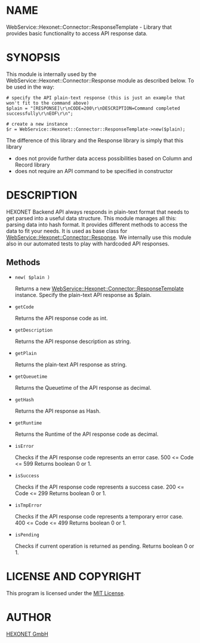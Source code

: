 # NAME

WebService::Hexonet::Connector::ResponseTemplate - Library that provides basic functionality
to access API response data.

# SYNOPSIS

This module is internally used by the WebService::Hexonet::Connector::Response module as described below.
To be used in the way:

    # specify the API plain-text response (this is just an example that won't fit to the command above)
    $plain = "[RESPONSE]\r\nCODE=200\r\nDESCRIPTION=Command completed successfully\r\nEOF\r\n";

    # create a new instance
    $r = WebService::Hexonet::Connector::ResponseTemplate->new($plain);

The difference of this library and the Response library is simply that this library

- does not provide further data access possibilities based on Column and Record library
- does not require an API command to be specified in constructor

# DESCRIPTION

HEXONET Backend API always responds in plain-text format that needs to get parsed into a useful
data structure. This module manages all this: parsing data into hash format.
It provides different methods to access the data to fit your needs.
It is used as base class for [WebService::Hexonet::Connector::Response](https://metacpan.org/pod/WebService%3A%3AHexonet%3A%3AConnector%3A%3AResponse).
We internally use this module also in our automated tests to play with hardcoded API responses.

## Methods

- `new( $plain )`

  Returns a new [WebService::Hexonet::Connector::ResponseTemplate](https://metacpan.org/pod/WebService%3A%3AHexonet%3A%3AConnector%3A%3AResponseTemplate) instance.
  Specify the plain-text API response as $plain.

- `getCode`

  Returns the API response code as int.

- `getDescription`

  Returns the API response description as string.

- `getPlain`

  Returns the plain-text API response as string.

- `getQueuetime`

  Returns the Queuetime of the API response as decimal.

- `getHash`

  Returns the API response as Hash.

- `getRuntime`

  Returns the Runtime of the API response code as decimal.

- `isError`

  Checks if the API response code represents an error case.
  500 <= Code <= 599
  Returns boolean 0 or 1.

- `isSuccess`

  Checks if the API response code represents a success case.
  200 <= Code <= 299
  Returns boolean 0 or 1.

- `isTmpError`

  Checks if the API response code represents a temporary error case.
  400 <= Code <= 499
  Returns boolean 0 or 1.

- `isPending`

  Checks if current operation is returned as pending.
  Returns boolean 0 or 1.

# LICENSE AND COPYRIGHT

This program is licensed under the [MIT License](https://raw.githubusercontent.com/centralnicgroup-opensource/rtldev-middleware-perl-sdk/master/LICENSE).

# AUTHOR

[HEXONET GmbH](https://www.hexonet.net)
